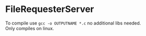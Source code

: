 # FileRequesterServer
To compile use `gcc -o OUTPUTNAME *.c` no additional libs needed.  
Only compiles on linux.
